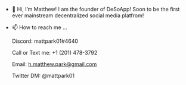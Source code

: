 - 👋 Hi, I’m Matthew!
I am the founder of DeSoApp!
Soon to be the first ever mainstream decentralized social media platfrom!
    
- 📫 How to reach me ...
    
    Discord: mattpark01#4640
    
    Call or Text me: +1 (201) 478-3792
    
    Email: h.matthew.park@gmail.com
    
    Twitter DM: @mattpark01
